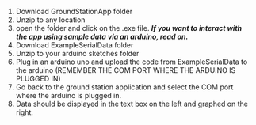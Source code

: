 1. Download GroundStationApp folder
2. Unzip to any location
3. open the folder and click on the .exe file.
***If you want to interact with the app using sample data via an arduino, read on.***
5. Download ExampleSerialData folder
6. Unzip to your arduino sketches folder
7. Plug in an arduino uno and upload the code from ExampleSerialData to the arduino (REMEMBER THE COM PORT WHERE THE ARDUINO IS PLUGGED IN)
8. Go back to the ground station application and select the COM port where the arduino is plugged in.
9. Data should be displayed in the text box on the left and graphed on the right.